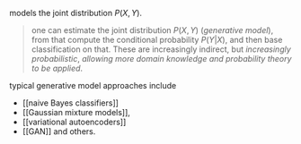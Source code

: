 models the joint distribution $P(X, Y)$.

> one can estimate the joint distribution $P(X, Y)$ (_generative model_), from that compute the conditional probability $P(Y|X)$, and then base classification on that. These are increasingly indirect, but *increasingly probabilistic*, *allowing more domain knowledge and probability theory to be applied*.


typical generative model approaches include 
- [[naive Bayes classifiers]]
- [[Gaussian mixture models]], 
- [[variational autoencoders]]
- [[GAN]]
and others.